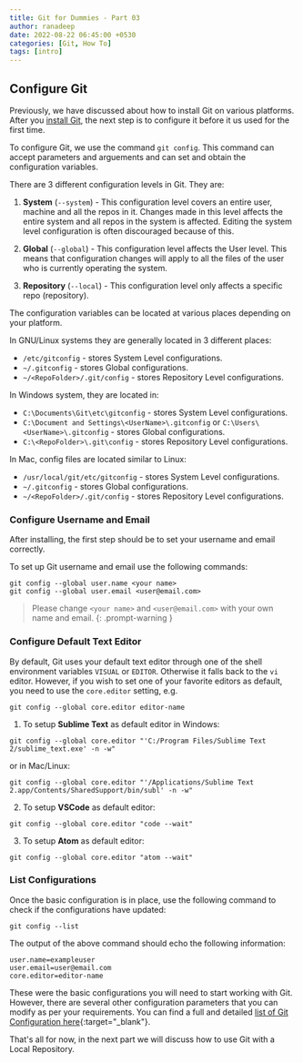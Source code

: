 ```yaml
---
title: Git for Dummies - Part 03
author: ranadeep
date: 2022-08-22 06:45:00 +0530
categories: [Git, How To]
tags: [intro]
---
```


## Configure Git

Previously, we have discussed about how to install Git on various platforms. After you [install Git](https://3point0.blog/posts/git-for-dummies-part-02/), the next step is to configure it before it us used for the first time.

To configure Git, we use the command `git config`. This command can accept parameters and arguements and can set and obtain the configuration variables.

There are 3 different configuration levels in Git. They are:

1. **System** (`--system`) - This configuration level covers an entire user, machine and all the repos in it. Changes made in this level affects the entire system and all repos in the system is affected. Editing the system level configuration is often discouraged because of this.

2. **Global** (`--global`) - This configuration level affects the User level. This means that configuration changes will apply to all the files of the user who is currently operating the system. 

3. **Repository** (`--local`) - This configuration level only affects a specific repo (repository). 

The configuration variables can be located at various places depending on your platform. 

In GNU/Linux systems they are generally located in 3 different places:

-   `/etc/gitconfig` -  stores System Level configurations.
-   `~/.gitconfig` - stores Global configurations.
-   `~/<RepoFolder>/.git/config` - stores Repository Level configurations.

In Windows system, they are located in:

-   `C:\Documents\Git\etc\gitconfig` - stores System Level configurations.
-   `C:\Document and Settings\<UserName>\.gitconfig` or `C:\Users\<UserName>\.gitconfig` - stores Global configurations.
-   `C:\<RepoFolder>\.git\config` - stores Repository Level configurations.

In Mac, config files are located similar to Linux:

-   `/usr/local/git/etc/gitconfig` - stores System Level configurations.
-   `~/.gitconfig` - stores Global configurations.
-   `~/<RepoFolder>/.git/config` - stores Repository Level configurations.

### Configure Username and Email

After installing, the first step should be to set your username and email correctly.

To set up Git username and email use the following commands:

```console
git config --global user.name <your name>
git config --global user.email <user@email.com> 
```
> Please change `<your name>` and `<user@email.com>` with your own name and email.
{: .prompt-warning }

### Configure Default Text Editor

By default, Git uses your default text editor through one of the shell environment variables `VISUAL` or `EDITOR`. Otherwise it falls back to the `vi` editor. However, if you wish to set one of your favorite editors as default, you need to use the `core.editor` setting, e.g.

```console
git config --global core.editor editor-name
```

1. To setup **Sublime Text** as default editor in Windows:

```console
git config --global core.editor "'C:/Program Files/Sublime Text 2/sublime_text.exe' -n -w"
```

or in Mac/Linux:

```console
git config --global core.editor "'/Applications/Sublime Text 2.app/Contents/SharedSupport/bin/subl' -n -w"
```

2. To setup **VSCode** as default editor:

```console
git config --global core.editor "code --wait"
```

3. To setup **Atom** as default editor:

```console
git config --global core.editor "atom --wait"
```

### List Configurations

Once the basic configuration is in place, use the following command to check if the configurations have updated:

```console
git config --list
```

The output of the above command should echo the following information:

```console
user.name=exampleuser
user.email=user@email.com
core.editor=editor-name
```

These were the basic configurations you will need to start working with Git. However, there are several other configuration parameters that you can modify as per your requirements. You can find a full and detailed [list of Git Configuration here](https://git-scm.com/book/en/v2/Customizing-Git-Git-Configuration){:target="_blank"}.

That's all for now, in the next part we will discuss how to use Git with a Local Repository.




